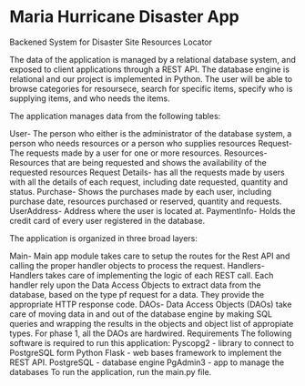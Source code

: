 # Maria Hurricane Disaster App
Backened System for Disaster Site Resources Locator

The data of the application is managed by a relational database system, and exposed to client applications through a REST API. The database engine is relational and our project is implemented in Python. The user will be able to browse categories for resoursece, search for specific items, specify who is supplying items, and who needs the items.

The application manages data from the following tables:

User- The person who either is the administrator of the database system, a person who needs resources or a person who supplies resources
Request- The requests made by a user for one or more resources.
Resources- Resources that are being requested and shows the availability of the requested resources
Request Details- has all the requests made by users with all the details of each request, including date requested, quantity and status.
Purchase- Shows the purchases made by each user, including purchase date, resources purchased or reserved, quantity and requests.
UserAddress- Address where the user is located at.
PaymentInfo- Holds the credit card of every user registered in the database.

The application is organized in three broad layers:

Main- Main app module takes care to setup the routes for the Rest API and calling the proper handler objects to process the request.
Handlers- Handlers takes care of implementing the logic of each REST call. Each handler rely upon the Data Access Objects to extract data from the database, based on the type pf request for a data. They provide the appropriate HTTP response code.
DAOs- Data Access Objects (DAOs) take care of moving data in and out of the database engine by making SQL queries and wrapping the results in the objects and object list of appropiate types. For phase 1, all the DAOs are hardwired.
Requirements
The following software is required to run this application:
Pyscopg2 - library to connect to PostgreSQL form Python
Flask - web bases framework to implement the REST API.
PostgreSQL - database engine
PgAdmin3 - app to manage the databases
To run the application, run the main.py file.


